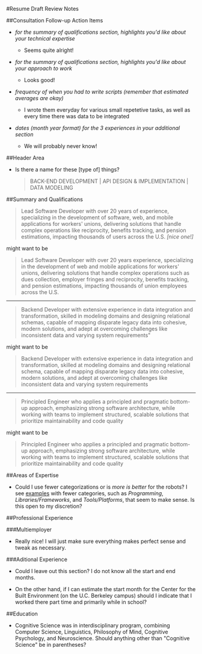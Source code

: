 #Resume Draft Review Notes

##Consultation Follow-up Action Items

- *for the summary of qualifications section, highlights you'd like about your technical expertise*
    - Seems quite alright!

- *for the summary of qualifications section, highlights you'd like about your approach to work*
    - Looks good!

- *frequency of when you had to write scripts (remember that estimated averages are okay)*
    - I wrote them everyday for various small repetetive tasks, as well as every time there was data to be integrated

- *dates (month year format) for the 3 experiences in your additional section*
    - We will probably never know!

##Header Area

- Is there a name for these [type of] things?

    >BACK-END DEVELOPMENT | API DESIGN & IMPLEMENTATION | DATA MODELING


##Summary and Qualifications

>Lead Software Developer with over 20 years of experience, specializing in the development of software, web,
>and mobile applications for workers' unions, delivering solutions that handle complex operations like reciprocity,
>benefits tracking, and pension estimations, impacting thousands of users across the U.S. *[nice one!]*

might want to be

>Lead Software Developer with over 20 years experience, specializing in the development of web
>and mobile applications for workers' unions, delivering solutions that handle complex operations such as dues collection, employer fringes and reciprocity,
>benefits tracking, and pension estimations, impacting thousands of union employees across the U.S.

---

>Backend Developer with extensive experience in data integration and transformation, skilled in modeling
>domains and designing relational schemas, capable of mapping disparate legacy data into cohesive, modern
>solutions, and adept at overcoming challenges like inconsistent data and varying system requirements"

might want to be

>Backend Developer with extensive experience in data integration and transformation, skilled at modeling
>domains and designing relational schema, capable of mapping disparate legacy data into cohesive, modern
>solutions, and adept at overcoming challenges like inconsistent data and varying system requirements

---

>Principled Engineer who applies a principled and pragmatic bottom-up approach, emphasizing strong software
>architecture, while working with teams to implement structured, scalable solutions that prioritize
>maintainability and code quality

might want to be

>Principled Engineer who applies a principled and pragmatic bottom-up approach, emphasizing strong software
>architecture, while working with teams to implement structured, scalable solutions that prioritize
>maintainability and code quality

##Areas of Expertise

- Could I use fewer categorizations or is *more is better* for the robots? I see [examples](https://www.overleaf.com/articles/jaydeeps-cv/vdkxtzrbbyzn
) with fewer categories, such as *Programming*, *Libraries/Frameworks*, and *Tools/Platforms*, that seem to make sense. Is this open to my discretion?


##Professional Experience

###Multiemployer

- Really nice! I will just make sure everything makes perfect sense and tweak as necessary.

###Aditional Experience

- Could I leave out this section? I do not know all the start and end months.

- On the other hand, if I can estimate the start month for the Center for the Built Environment (on the U.C. Berkeley campus) should I indicate that I worked there part time and primarily while in school?

##Education

- Cognitive Science was in interdisciplinary program, combining Computer Science, Linguistics, Philosophy of Mind, Cognitive Psychology, and Neuroscience. Should anything other than "Cognitive Science" be in parentheses?
